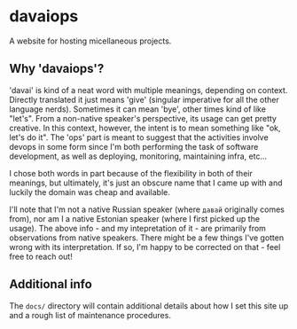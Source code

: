 # davaiops
A website for hosting micellaneous projects.

## Why 'davaiops'?
'davai' is kind of a neat word with multiple meanings, depending on context. Directly translated it just means 'give' (singular imperative for all the other language nerds). Sometimes it can mean 'bye', other times kind of like "let's". From a non-native speaker's perspective, its usage can get pretty creative. In this context, however, the intent is to mean something like "ok, let's do it". The 'ops' part is meant to suggest that the activities involve devops in some form since I'm both performing the task of software development, as well as deploying, monitoring, maintaining infra, etc... 

I chose both words in part because of the flexibility in both of their meanings, but ultimately, it's just an obscure name that I came up with and luckily the domain was cheap and available. 

I'll note that I'm not a native Russian speaker (where `давай` originally comes from), nor am I a native Estonian speaker (where I first picked up the usage). The above info - and my intepretation of it - are primarily from observations from native speakers. There might be a few things I've gotten wrong with its interpretation. If so, I'm happy to be corrected on that - feel free to reach out! 

## Additional info
The `docs/` directory will contain additional details about how I set this site up and a rough list of maintenance procedures.